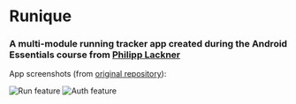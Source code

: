 # Runique
### A multi-module running tracker app created during the Android Essentials course from [Philipp Lackner](https://github.com/philipplackner)
App screenshots (from [original repository](https://github.com/philipplackner/Runique)):

![Run feature](https://pl-coding.com/wp-content/uploads/2024/04/run-feature.png)
![Auth feature](https://pl-coding.com/wp-content/uploads/2024/04/auth-feature.png)
